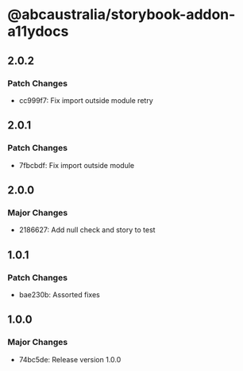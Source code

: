 # @abcaustralia/storybook-addon-a11ydocs

## 2.0.2

### Patch Changes

- cc999f7: Fix import outside module retry

## 2.0.1

### Patch Changes

- 7fbcbdf: Fix import outside module

## 2.0.0

### Major Changes

- 2186627: Add null check and story to test

## 1.0.1

### Patch Changes

- bae230b: Assorted fixes

## 1.0.0

### Major Changes

- 74bc5de: Release version 1.0.0
